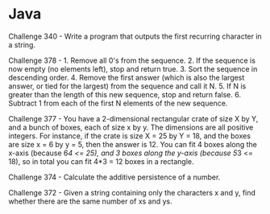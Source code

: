 # Java
Challenge 340 - Write a program that outputs the first recurring character in a string. 

Challenge 378 - 1. Remove all 0's from the sequence.
2. If the sequence is now empty (no elements left), stop and return true.
3. Sort the sequence in descending order.
4. Remove the first answer (which is also the largest answer, or tied for the largest) from the sequence and call it N. 
5. If N is greater than the length of this new sequence, stop and return false.
6. Subtract 1 from each of the first N elements of the new sequence.

Challenge 377 - You have a 2-dimensional rectangular crate of size X by Y, and a bunch of boxes, each of size x by y. 
The dimensions are all positive integers. For instance, if the crate is size X = 25 by Y = 18, and the boxes are size x = 6 by y = 5,
then the answer is 12. You can fit 4 boxes along the x-axis (because 6*4 <= 25), and 3 boxes along the y-axis (because 5*3 <= 18), 
so in total you can fit 4*3 = 12 boxes in a rectangle.

Challenge 374 - Calculate the additive persistence of a number.

Challenge 372 - Given a string containing only the characters x and y, find whether there are the same number of xs and ys.


